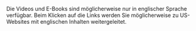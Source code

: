 Die Videos und E-Books sind möglicherweise nur in englischer Sprache verfügbar. Beim Klicken auf die Links werden Sie möglicherweise zu US-Websites mit englischen Inhalten weitergeleitet.